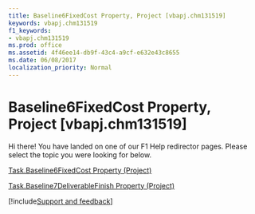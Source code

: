 ```yaml
---
title: Baseline6FixedCost Property, Project [vbapj.chm131519]
keywords: vbapj.chm131519
f1_keywords:
- vbapj.chm131519
ms.prod: office
ms.assetid: 4f46ee14-db9f-43c4-a9cf-e632e43c8655
ms.date: 06/08/2017
localization_priority: Normal
---
```



# Baseline6FixedCost Property, Project [vbapj.chm131519]

Hi there! You have landed on one of our F1 Help redirector pages. Please select the topic you were looking for below.

[Task.Baseline6FixedCost Property (Project)](http://msdn.microsoft.com/library/3b5a95be-c809-8e91-3011-923657826bbe%28Office.15%29.aspx)

[Task.Baseline7DeliverableFinish Property (Project)](http://msdn.microsoft.com/library/6f724c4f-46a3-1175-39c9-dc21d7196593%28Office.15%29.aspx)

[!include[Support and feedback](~/includes/feedback-boilerplate.md)]
